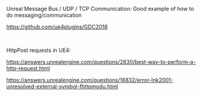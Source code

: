 Unreal Message Bus / UDP / TCP Communication: Good example of how to do messaging/communication

<https://github.com/ue4plugins/GDC2016>

 

HttpPost requests in UE4:

<https://answers.unrealengine.com/questions/2830/best-way-to-perform-a-http-request.html>

<https://answers.unrealengine.com/questions/16832/error-lnk2001-unresolved-external-symbol-fhttpmodu.html>

